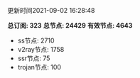 更新时间2021-09-02 16:28:48

**总订阅: 323**
**总节点: 24429**
**有效节点: 4643**
- ss节点: 2710
- v2ray节点: 1758
- ssr节点: 75
- trojan节点: 100
